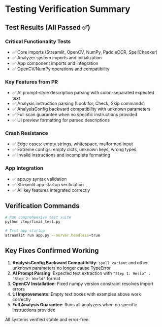 # Testing Verification Summary

## Test Results (All Passed ✅)

### Critical Functionality Tests
- ✅ Core imports (Streamlit, OpenCV, NumPy, PaddleOCR, SpellChecker)
- ✅ Analyzer system imports and initialization
- ✅ App component imports and integration
- ✅ OpenCV/NumPy operations and compatibility

### Key Features from PR
- ✅ AI prompt-style description parsing with colon-separated expected text
- ✅ Analysis instruction parsing (Look for, Check, Skip commands)
- ✅ AnalysisConfig backward compatibility with unknown parameters
- ✅ Full scan guarantee when no specific instructions provided
- ✅ UI preview formatting for parsed descriptions

### Crash Resistance
- ✅ Edge cases: empty strings, whitespace, malformed input
- ✅ Extreme configs: empty dicts, unknown keys, wrong types
- ✅ Invalid instructions and incomplete formatting

### App Integration
- ✅ app.py syntax validation
- ✅ Streamlit app startup verification
- ✅ All key features integrated correctly

## Verification Commands

```bash
# Run comprehensive test suite
python /tmp/final_test.py

# Test app startup
streamlit run app.py --server.headless=true
```

## Key Fixes Confirmed Working

1. **AnalysisConfig Backward Compatibility**: `spell_variant` and other unknown parameters no longer cause TypeError
2. **AI Prompt Parsing**: Expected text extraction with `"Step 1: Hello" : "Step 2: World"` format
3. **OpenCV Installation**: Fixed numpy version constraint resolves import errors
4. **UI Improvements**: Empty text boxes with examples above work correctly
5. **Full Analysis Guarantee**: Runs all analyzers when no specific instructions provided

All systems verified stable and error-free.